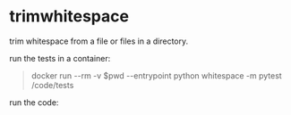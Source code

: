 # trimwhitespace
trim whitespace from a file or files in a directory.

run the tests in a container:
> docker run --rm -v $pwd --entrypoint python whitespace -m pytest /code/tests

run the code:
>
